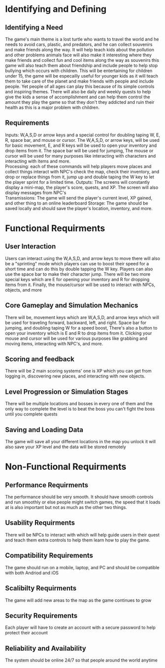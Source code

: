 # Identifying and Defining
## Identifying a Need 
The game's main theme is a lost turtle who wants to travel the world and he needs to avoid cars, plastic, and predators, and he can collect souvenirs and make friends along the way. It will help teach kids about the pollution and other problems animals face will also make it interesting where they make friends and collect fun and cool items along the way as souvenirs this game will also teach them about friendship and include people to help stop bullying which occurs with children. This will be entertaining for children under 15, the game will be especailly useful for younger kids as it will teach them to take care of the planet and make friends with people and include people. Yet people of all ages can play this because of its simple controls and inspiring themes. There will also be daily and weekly quests to help give the kids a sense of accomplishment and can help them control the amount they play the game so that they don't they addicted and ruin their health as this is a major problem with children.   
## Requirements 
Inputs: W,A,S,D or arrow keys and a special control for doubling taping W, E, R, space bar, and mouse or cursor. The W,A,S,D, or arrow keys, will be used for  basic movement, E, and R keys will be used to open your inventory and drop items from it. The space bar will be used for jumping, The mouse or cursor will be used for many purposes like interacting with characters and interacting with items and more.   
Processing: each of these commands will help players move places and collect things interact with NPC's check the map, check their inventory, and drop or replace things from it, jump up and double taping the W key to let the player sprint for a limited time. 
Outputs: The screens will constantly display a mini-map, the player's score, quests, and XP. The screen will also display messages from NPC's  
Transmissions: The game will send the player's current level, XP gained, and other thing to an online leaderboard
Storage: The game should be saved locally and should save the player's location, inventory, and more.
# Functional Requirments
## User Interaction 
Users can interact using the W,A,S,D,  and arrow keys to move there will also be a "sprinting" mode which players can use to boost their speed for a short time and can do this by double tapping the W key. Players can also use the space bar to make their character jump. There will be two more special keys which are E for opening your inventory and R for dropping items from it. Finally, the mouse/cursor will be used to interact with NPCs, objects, and more
## Core Gameplay and Simulation Mechanics 
There will be, movement keys which are W,A,S,D, and arrow keys which will be used for traveling forward, backward, left, and right. Space bar for jumping, and doubling taping W for a speed boost, There's also a button to open your inventory which is E and R to drop items from it. Clicking your mouse and cursor will be used for various purposes like grabbing and moving items, interacting with NPC's, and more.
## Scoring and feedback
There will be 2 main scoring systems' one is XP which you can get from logging in, discovering new places, and interacting with new objects.
## Level Progression or Simulation Stages
There will be multiple locations and bosses in every one of them and the only way to complete the level is to beat the boss you can't fight the boss until you complete quests 
## Saving and Loading Data 
The game will save all your different locations in the map you unlock it will also save your XP level and the data will be stored remotely 
# Non-Functional Requirments
## Performance Requirments 
The performance should be very smooth. It should have smooth controls and run smoothly or else people might switch games, the speed that it loads at is also important but not as much as the other two things.
## Usability Requirments
There will be NPCs to interact with which will help guide users in their quest and teach them extra controls to help them learn how to play the game.
## Compatibility Requirements
The game should run on a mobile, laptop, and PC and should be compatible with both Andriod and iOS 
## Scalibilty Requirments 
The game will add new areas to the map as the game continues to grow
## Security Requirements
Each player will have to create an account with a secure password to help protect their account
## Reliability and Availability 
The system should be online 24/7 so that people around the world anytime


